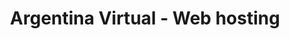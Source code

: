 ---
title: "Argentina Virtual - Web hosting"
url: /ciudad-autonoma-de-buenos-aires/argentina-virtual-web-hosting/
shop: ordenador
---